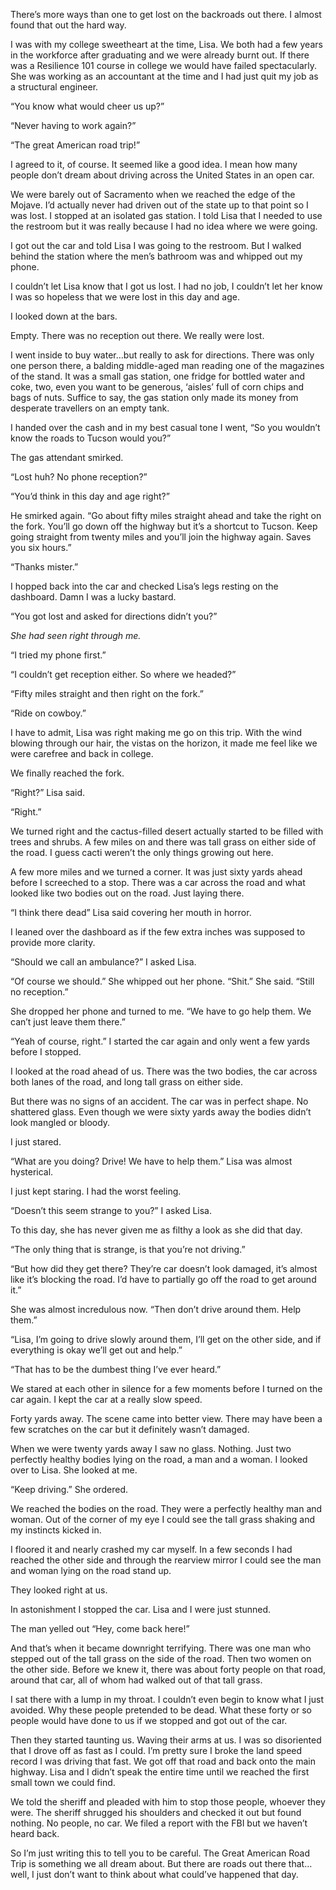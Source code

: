There’s more ways than one to get lost on the backroads out there. I almost found that out the hard way.

I was with my college sweetheart at the time, Lisa. We both had a few years in the workforce after graduating and we were already burnt out. If there was a Resilience 101 course in college we would have failed spectacularly. She was working as an accountant at the time and I had just quit my job as a structural engineer.

“You know what would cheer us up?”

“Never having to work again?”

“The great American road trip!”

I agreed to it, of course. It seemed like a good idea. I mean how many people don’t dream about driving across the United States in an open car.

We were barely out of Sacramento when we reached the edge of the Mojave. I’d actually never had driven out of the state up to that point so I was lost. I stopped at an isolated gas station. I told Lisa that I needed to use the restroom but it was really because I had no idea where we were going.

I got out the car and told Lisa I was going to the restroom. But I walked behind the station where the men’s bathroom was and whipped out my phone.

I couldn’t let Lisa know that I got us lost. I had no job, I couldn’t let her know I was so hopeless that we were lost in this day and age.

I looked down at the bars.

Empty. There was no reception out there. We really were lost.

I went inside to buy water…but really to ask for directions. There was only one person there, a balding middle-aged man reading one of the magazines of the stand. It was a small gas station, one fridge for bottled water and coke, two, even you want to be generous, ‘aisles’ full of corn chips and bags of nuts. Suffice to say, the gas station only made its money from desperate travellers on an empty tank.

I handed over the cash and in my best casual tone I went, “So you wouldn’t know the roads to Tucson would you?”

The gas attendant smirked.

“Lost huh? No phone reception?”

“You’d think in this day and age right?”

He smirked again. “Go about fifty miles straight ahead and take the right on the fork. You’ll go down off the highway but it’s a shortcut to Tucson. Keep going straight from twenty miles and you’ll join the highway again. Saves you six hours.”

“Thanks mister.”

I hopped back into the car and checked Lisa’s legs resting on the dashboard. Damn I was a lucky bastard.

“You got lost and asked for directions didn’t you?”

*She had seen right through me.*

“I tried my phone first.”

“I couldn’t get reception either. So where we headed?”

“Fifty miles straight and then right on the fork.”

“Ride on cowboy.”

I have to admit, Lisa was right making me go on this trip. With the wind blowing through our hair, the vistas on the horizon, it made me feel like we were carefree and back in college.

We finally reached the fork.

“Right?” Lisa said.

“Right.”

We turned right and the cactus-filled desert actually started to be filled with trees and shrubs. A few miles on and there was tall grass on either side of the road. I guess cacti weren’t the only things growing out here. 

A few more miles and we turned a corner. It was just sixty yards ahead before I screeched to a stop. There was a car across the road and what looked like two bodies out on the road. Just laying there.

“I think there dead” Lisa said covering her mouth in horror.

I leaned over the dashboard as if the few extra inches was supposed to provide more clarity.

“Should we call an ambulance?” I asked Lisa.

“Of course we should.” She whipped out her phone. “Shit.” She said. “Still no reception.”

She dropped her phone and turned to me. “We have to go help them. We can’t just leave them there.”

“Yeah of course, right.” I started the car again and only went a few yards before I stopped.

I looked at the road ahead of us. There was the two bodies, the car across both lanes of the road, and long tall grass on either side.

But there was no signs of an accident. The car was in perfect shape. No shattered glass. Even though we were sixty yards away the bodies didn’t look mangled or bloody.

I just stared.

“What are you doing? Drive! We have to help them.” Lisa was almost hysterical.

I just kept staring. I had the worst feeling.

“Doesn’t this seem strange to you?” I asked Lisa.

To this day, she has never given me as filthy a look as she did that day.

“The only thing that is strange, is that you’re not driving.”

“But how did they get there? They’re car doesn’t look damaged, it’s almost like it’s blocking the road. I’d have to partially go off the road to get around it.”

She was almost incredulous now. “Then don’t drive around them. Help them.”

“Lisa, I’m going to drive slowly around them, I’ll get on the other side, and if everything is okay we’ll get out and help.”

“That has to be the dumbest thing I’ve ever heard.”

We stared at each other in silence for a few moments before I turned on the car again. I kept the car at a really slow speed.

Forty yards away. The scene came into better view. There may have been a few scratches on the car but it definitely wasn’t damaged.

When we were twenty yards away I saw no glass. Nothing. Just two perfectly healthy bodies lying on the road, a man and a woman. I looked over to Lisa. She looked at me.

“Keep driving.” She ordered.

We reached the bodies on the road. They were a perfectly healthy man and woman. Out of the corner of my eye I could see the tall grass shaking and my instincts kicked in.

I floored it and nearly crashed my car myself. In a few seconds I had reached the other side and through the rearview mirror I could see the man and woman lying on the road stand up.

They looked right at us.

In astonishment I stopped the car. Lisa and I were just stunned.

The man yelled out “Hey, come back here!”

And that’s when it became downright terrifying. There was one man who stepped out of the tall grass on the side of the road. Then two women on the other side. Before we knew it, there was about forty people on that road, around that car, all of whom had walked out of that tall grass.

I sat there with a lump in my throat. I couldn’t even begin to know what I just avoided. Why these people pretended to be dead. What these forty or so people would have done to us if we stopped and got out of the car.

Then they started taunting us. Waving their arms at us. I was so disoriented that I drove off as fast as I could. I’m pretty sure I broke the land speed record I was driving that fast. We got off that road and back onto the main highway. Lisa and I didn’t speak the entire time until we reached the first small town we could find.

We told the sheriff and pleaded with him to stop those people, whoever they were. The sheriff shrugged his shoulders and checked it out but found nothing. No people, no car. We filed a report with the FBI but we haven’t heard back.

So I’m just writing this to tell you to be careful. The Great American Road Trip is something we all dream about. But there are roads out there that…well, I just don’t want to think about what could’ve happened that day.
